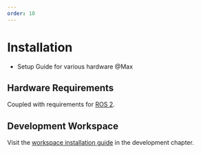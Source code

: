 ```yaml
---
order: 10
---
```

# Installation

- Setup Guide for various hardware @Max

## Hardware Requirements

Coupled with requirements for [ROS 2](https://www.ros.org/).

## Development Workspace

Visit the [workspace installation guide](../development/workspace/) in the development chapter.
